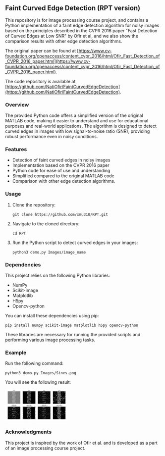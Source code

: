 ## Faint Curved Edge Detection (RPT version)

This repository is for image processing course project, and contains a Python implementation of a faint edge detection algorithm for noisy images based on the principles described in the CVPR 2016 paper "Fast Detection of Curved Edges at Low SNR" by Ofir et al, and we also show the comparison results with other edge detection algorithms.

The original paper can be found at [https://www.cv-foundation.org/openaccess/content_cvpr_2016/html/Ofir_Fast_Detection_of_CVPR_2016_paper.html](https://www.cv-foundation.org/openaccess/content_cvpr_2016/html/Ofir_Fast_Detection_of_CVPR_2016_paper.html).

The code repository is available at [https://github.com/NatiOfir/FaintCurvedEdgeDetection](https://github.com/NatiOfir/FaintCurvedEdgeDetection).

### Overview

The provided Python code offers a simplified version of the original MATLAB code, making it easier to understand and use for educational purposes and real-world applications. The algorithm is designed to detect curved edges in images with low signal-to-noise ratio (SNR), providing robust performance even in noisy conditions.

### Features

- Detection of faint curved edges in noisy images
- Implementation based on the CVPR 2016 paper
- Python code for ease of use and understanding
- Simplified compared to the original MATLAB code
- Comparison with other edge detection algorithms.

### Usage

1. Clone the repository:

   ```
   git clone https://github.com/xmu310/RPT.git
   ```

2. Navigate to the cloned directory:

   ```
   cd RPT
   ```

3. Run the Python script to detect curved edges in your images:

   ```
   python3 demo.py Images/image_name
   ```

### Dependencies

This project relies on the following Python libraries:

- NumPy
- Scikit-image
- Matplotlib
- H5py
- Opencv-python

You can install these dependencies using pip:

```
pip install numpy scikit-image matplotlib h5py opencv-python
```

These libraries are necessary for running the provided scripts and performing various image processing tasks.

### Example

Run the following command:

```
python3 demo.py Images/Sines.png
```

You will see the following result:

<img src="example.png" alt="example figure" width="200"/>

### Acknowledgments

This project is inspired by the work of Ofir et al. and is developed as a part of an image processing course project.
